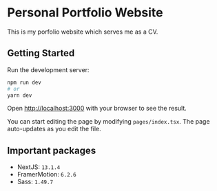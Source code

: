 # Personal Portfolio Website
This is my porfolio website which serves me as a CV.

## Getting Started

Run the development server:

```bash
npm run dev
# or
yarn dev
```

Open [http://localhost:3000](http://localhost:3000) with your browser to see the result.

You can start editing the page by modifying `pages/index.tsx`. The page auto-updates as you edit the file.

## Important packages
- NextJS: `13.1.4`
- FramerMotion: `6.2.6`
- Sass: `1.49.7`


  
